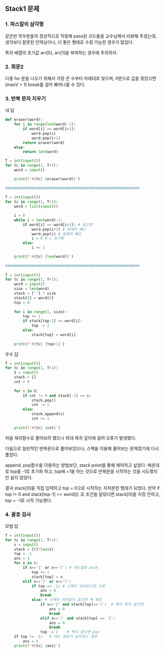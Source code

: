 ## Stack1 문제

### 1. 파스칼의 삼각형

같은반 학우분들의 정상적으로 작동해 pass된 코드들을 교수님께서 리뷰해 주셨는데, 생각보다 잘못된 인덱싱이나, 더 좋은 형태로 수정 가능한 경우가 많았다.

특히 배열의 초기값 arr[0], arr[1]을 부여하는 경우에 주의하자.



### 2. 회문2

다중 for 문을 나오기 위해서 가장 큰 수부터 차례대로 찾으며, if문으로 값을 찾았으면(maxV > 1) break를 걸어 빠져나올 수 있다.



### 3.  반복 문자 지우기

내 답

```python
def eraser(word):
	for i in range(len(word)-1):
    	if word[i] == word[i+1]:
        	word.pop(i)
            word.pop(i+1)
        return eraser(word)
    else:
        return len(word)

T = int(input())
for tc in range(1, T+1):
    word = input()

    print(f'#{tc} {eraser(word)}')
 
#############################################################
 
T = int(input())
for tc in range(1, T+1):
    word = list(input())

    i = 0
    while i < len(word)-1:
        if word[i] == word[i+1]: # 같으면
            word.pop(i+1) # 뒤에꺼 빼고
            word.pop(i) # 앞에꺼 빼고
            i = 0 # i 초기화
        else:
            i += 1

	print(f'#{tc} {len(word)}')
    
#############################################################
 
T = int(input())
for tc in range(1, T+1):
    word = input()
    size = len(word)
    stack = [''] * size
    stack[0] = word[0]
    top = 0
 
    for i in range(1, size):
        top += 1
        if stack[top-1] == word[i]:
            top -= 2
        else:
            stack[top] = word[i]
 
    print(f'#{tc} {top+1}')
```

우수 답

```python
T = int(input())
for tc in range(1, T+1):
    S = input()
    stack = []
    cnt = 0
 
    for s in S:
        if cnt != 0 and stack[-1] == s:
            stack.pop()
            cnt -= 1
        else:
            stack.append(s)
            cnt += 1
 
    print(f'#{tc} {cnt}')
```

처음 재귀함수로 풀어보려 했으나 최대 재귀 깊이에 걸려 오류가 발생했다.

다음으로 일반적인 반복문으로 풀어보았으나, 스택을 이용해 풀어보는 문제였기에 다시 풀었다.

append, pop함수를 이용하는 방법보단, stack point를 통해 제어하고 싶었다. 배운데로 top을 -1로 초기화 하고, top에 +1을 하는 것으로 반복문을 시작하는 것을 시도했지만 쉽지 않았다.

결국 stack[0]을 직접 입력하고 top = 0으로 시작하는 지저분한 형태가 되었다. 만약 if top != 0 and stack[top-1] == word[i]: 로 조건을 달았다면 stack[0]을 지정 안하고, top = -1로 시작 가능했다.



### 4. 괄호 검사

모범 답

```python
T = int(input())
for tc in range(1, T+1):
    s = input()
    stack = [0]*len(s)
    top = -1
    ans = 1
    for x in s:
        if x=='{' or x=='(': # 여는괄호 push
            top += 1
            stack[top] = x
        elif x=='}' or x==')':
            if top == -1: # 스택이 비어있으면 오류
                ans = 0
                break
            else: # 스택이 비어있지 않으면 짝 확인
                if x=='}' and stack[top]=='(':  # 짝이 맞지 않으면
                    ans = 0
                    break
                elif x==')' and stack[top] == '{':
                    ans = 0
                    break
                top -= 1    # 짝이 맞으면 pop
    if top != -1:   # 여는 괄호가 남아있는 경우
        ans = 0
    print(f'#{tc} {ans}')
```

